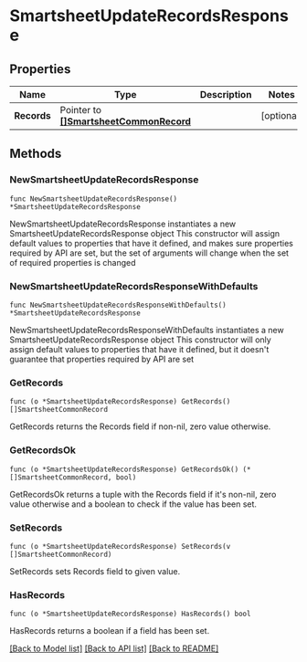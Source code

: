 # SmartsheetUpdateRecordsResponse

## Properties

Name | Type | Description | Notes
------------ | ------------- | ------------- | -------------
**Records** | Pointer to [**[]SmartsheetCommonRecord**](SmartsheetCommonRecord.md) |  | [optional] 

## Methods

### NewSmartsheetUpdateRecordsResponse

`func NewSmartsheetUpdateRecordsResponse() *SmartsheetUpdateRecordsResponse`

NewSmartsheetUpdateRecordsResponse instantiates a new SmartsheetUpdateRecordsResponse object
This constructor will assign default values to properties that have it defined,
and makes sure properties required by API are set, but the set of arguments
will change when the set of required properties is changed

### NewSmartsheetUpdateRecordsResponseWithDefaults

`func NewSmartsheetUpdateRecordsResponseWithDefaults() *SmartsheetUpdateRecordsResponse`

NewSmartsheetUpdateRecordsResponseWithDefaults instantiates a new SmartsheetUpdateRecordsResponse object
This constructor will only assign default values to properties that have it defined,
but it doesn't guarantee that properties required by API are set

### GetRecords

`func (o *SmartsheetUpdateRecordsResponse) GetRecords() []SmartsheetCommonRecord`

GetRecords returns the Records field if non-nil, zero value otherwise.

### GetRecordsOk

`func (o *SmartsheetUpdateRecordsResponse) GetRecordsOk() (*[]SmartsheetCommonRecord, bool)`

GetRecordsOk returns a tuple with the Records field if it's non-nil, zero value otherwise
and a boolean to check if the value has been set.

### SetRecords

`func (o *SmartsheetUpdateRecordsResponse) SetRecords(v []SmartsheetCommonRecord)`

SetRecords sets Records field to given value.

### HasRecords

`func (o *SmartsheetUpdateRecordsResponse) HasRecords() bool`

HasRecords returns a boolean if a field has been set.


[[Back to Model list]](../README.md#documentation-for-models) [[Back to API list]](../README.md#documentation-for-api-endpoints) [[Back to README]](../README.md)


